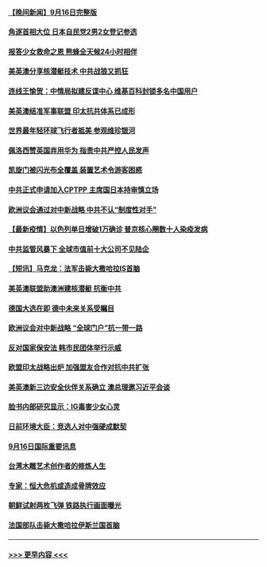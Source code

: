 #### [【晚间新闻】9月16日完整版](../pages/prog202/a103218429.md?t=09171601) 
#### [角逐首相大位 日本自民党2男2女登记参选](../pages/prog202/a103218513.md?t=09171601) 
#### [报答少女救命之恩 熊蜂全天候24小时相伴](../pages/prog202/a103217768.md?t=09171601) 
#### [美英澳分享核潜艇技术 中共战狼又抓狂](../pages/prog202/a103218258.md?t=09171601) 
#### [连线王愉贺：中情局拟建反谍中心 维基百科封锁多名中国用户](../pages/prog202/a103217411.md?t=09171601) 
#### [美英澳结准军事联盟 印太抗共体系已成形](../pages/prog202/a103218286.md?t=09171601) 
#### [世界最年轻环球飞行者抵美 参观维珍银河](../pages/prog202/a103218235.md?t=09171601) 
#### [佩洛西赞英国弃用华为 指责中共严控人民发声](../pages/prog202/a103218060.md?t=09171601) 
#### [凯旋门被闪光布全覆盖 装置艺术令游客困惑](../pages/prog202/a103218179.md?t=09171601) 
#### [中共正式申请加入CPTPP 主席国日本持审慎立场](../pages/prog202/a103218149.md?t=09171601) 
#### [欧洲议会通过对中新战略 中共不认“制度性对手”](../pages/prog202/a103218116.md?t=09171601) 
#### [【最新疫情】以色列单日增破1万确诊 普京核心圈数十人染疫发病](../pages/prog202/a103218067.md?t=09171601) 
#### [中共监管风暴下 全球市值前十大公司不见陆企](../pages/prog202/a103217952.md?t=09171601) 
#### [【短讯】马克龙：法军击毙大撒哈拉IS首脑](../pages/prog202/a103218044.md?t=09171601) 
#### [美英澳联盟助澳洲建核潜艇 抗衡中共](../pages/prog202/a103217992.md?t=09171601) 
#### [德国大选在即 德中未来关系受瞩目](../pages/prog202/a103217969.md?t=09171601) 
#### [欧洲议会对中新战略 “全球门户”抗一带一路](../pages/prog202/a103217965.md?t=09171601) 
#### [反对国家保安法 韩市民团体举行示威](../pages/prog202/a103217960.md?t=09171601) 
#### [欧盟印太战略出炉 加强盟友合作对抗中共扩张](../pages/prog202/a103217899.md?t=09171601) 
#### [美英澳新三边安全伙伴关系确立 澳总理邀习近平会谈](../pages/prog202/a103217849.md?t=09171601) 
#### [脸书内部研究显示：IG毒害少女心灵](../pages/prog202/a103217302.md?t=09171601) 
#### [日前环境大臣：竞选人对中强硬成默契](../pages/prog202/a103217711.md?t=09171601) 
#### [9月16日国际重要讯息](../pages/prog202/a103217706.md?t=09171601) 
#### [台湾木雕艺术创作者的修炼人生](../pages/prog202/a103217696.md?t=09171601) 
#### [专家：恒大危机或造成骨牌效应](../pages/prog202/a103217675.md?t=09171601) 
#### [朝鲜试射两枚飞弹 铁路执行画面曝光](../pages/prog202/a103217599.md?t=09171601) 
#### [法国部队击毙大撒哈拉伊斯兰国首脑](../pages/prog202/a103217561.md?t=09171601) 

----
#### [ >>> 更早内容 <<< ](../indexes/prog202-earlier.md)
